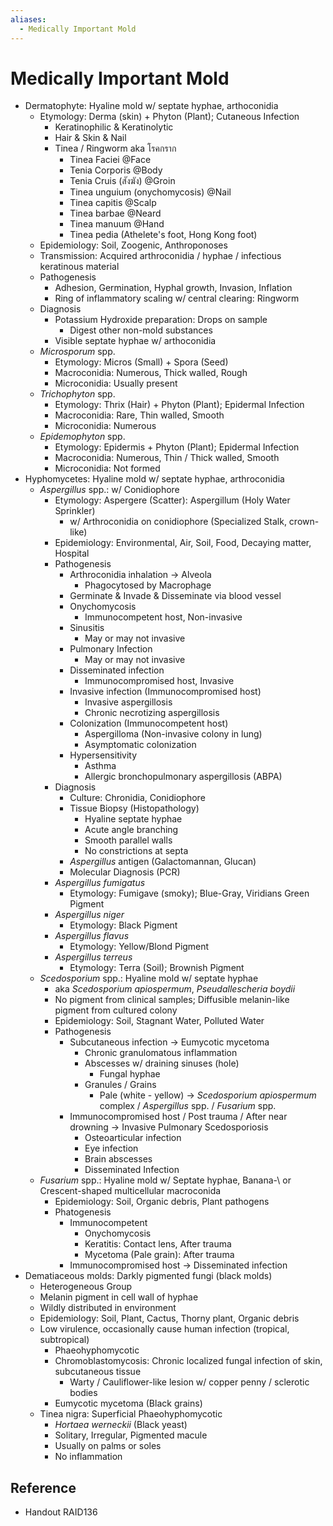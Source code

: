 ```yaml
---
aliases:
  - Medically Important Mold
---
```


# Medically Important Mold

- Dermatophyte: Hyaline mold w/ septate hyphae, arthoconidia
	- Etymology: Derma (skin) + Phyton (Plant); Cutaneous Infection
		- Keratinophilic & Keratinolytic
		- Hair & Skin & Nail
		- Tinea / Ringworm aka โรคกราก
			- Tinea Faciei @Face
			- Tenia Corporis @Body
			- Tenia Cruis (สังฆัง) @Groin
			- Tinea unguium (onychomycosis) @Nail
			- Tinea capitis @Scalp
			- Tinea barbae @Neard
			- Tinea manuum @Hand
			- Tinea pedia (Athelete's foot, Hong Kong foot)
	- Epidemiology: Soil, Zoogenic, Anthroponoses
	- Transmission: Acquired arthroconidia / hyphae / infectious keratinous material
	- Pathogenesis
		- Adhesion, Germination, Hyphal growth, Invasion, Inflation
		- Ring of inflammatory scaling w/ central clearing: Ringworm
	- Diagnosis
		- Potassium Hydroxide preparation: Drops on sample
			- Digest other non-mold substances
		- Visible septate hyphae w/ arthoconidia
	- *Microsporum* spp.
		- Etymology: Micros (Small) + Spora (Seed)
		- Macroconidia: Numerous, Thick walled, Rough
		- Microconidia: Usually present
	- *Trichophyton* spp.
		- Etymology: Thrix (Hair) + Phyton (Plant); Epidermal Infection
		- Macroconidia: Rare, Thin walled, Smooth
		- Microconidia: Numerous
	- *Epidemophyton* spp.
		- Etymology: Epidermis + Phyton (Plant); Epidermal Infection
		- Macroconidia: Numerous, Thin / Thick walled, Smooth
		- Microconidia: Not formed
- Hyphomycetes: Hyaline mold w/ septate hyphae, arthroconidia
	- *Aspergillus* spp.: w/ Conidiophore
		- Etymology: Aspergere (Scatter): Aspergillum (Holy Water Sprinkler)
			- w/ Arthroconidia on conidiophore (Specialized Stalk, crown-like)
		- Epidemiology: Environmental, Air, Soil, Food, Decaying matter, Hospital
		- Pathogenesis
			- Arthroconidia inhalation → Alveola
				- Phagocytosed by Macrophage
			- Germinate & Invade & Disseminate via blood vessel
			- Onychomycosis
				- Immunocompetent host, Non-invasive
			- Sinusitis
				- May or may not invasive
			- Pulmonary Infection
				- May or may not invasive
			- Disseminated infection
				- Immunocompromised host, Invasive
			- Invasive infection (Immunocompromised host)
				- Invasive aspergillosis
				- Chronic necrotizing aspergillosis
			- Colonization (Immunocompetent host)
				- Aspergilloma (Non-invasive colony in lung)
				- Asymptomatic colonization
			- Hypersensitivity
				- Asthma
				- Allergic bronchopulmonary aspergillosis (ABPA)
		- Diagnosis
			- Culture: Chronidia, Conidiophore
			- Tissue Biopsy (Histopathology)
				- Hyaline septate hyphae
				- Acute angle branching
				- Smooth parallel walls
				- No constrictions at septa
			- *Aspergillus* antigen (Galactomannan, Glucan)
			- Molecular Diagnosis (PCR)
		- *Aspergillus fumigatus*
			- Etymology: Fumigave (smoky); Blue-Gray, Viridians Green Pigment
		- *Aspergillus niger*
			- Etymology: Black Pigment
		- *Aspergillus flavus*
			- Etymology: Yellow/Blond Pigment
		- *Aspergillus terreus*
			- Etymology: Terra (Soil); Brownish Pigment
	- *Scedosporium* spp.: Hyaline mold w/ septate hyphae
		- aka *Scedosporium apiospermum*, *Pseudallescheria boydii*
		- No pigment from clinical samples; Diffusible melanin-like pigment from cultured colony
		- Epidemiology: Soil, Stagnant Water, Polluted Water
		- Pathogenesis
			- Subcutaneous infection → Eumycotic mycetoma
				- Chronic granulomatous inflammation
				- Abscesses w/ draining sinuses (hole)
					- Fungal hyphae
				- Granules / Grains
					- Pale (white - yellow) → *Scedosporium apiospermum* complex / *Aspergillus* spp. / *Fusarium* spp.
			- Immunocompromised host / Post trauma / After near drowning → Invasive Pulmonary Scedosporiosis
				- Osteoarticular infection
				- Eye infection
				- Brain abscesses
				- Disseminated Infection
	- *Fusarium* spp.: Hyaline mold w/ Septate hyphae, Banana-\ or Crescent-shaped multicellular macroconida
		- Epidemiology: Soil, Organic debris, Plant pathogens
		- Phatogenesis
			- Immunocompetent
				- Onychomycosis
				- Keratitis: Contact lens, After trauma
				- Mycetoma (Pale grain): After trauma
			- Immunocompromised host → Disseminated infection
- Dematiaceous molds: Darkly pigmented fungi (black molds)
	- Heterogeneous Group
	- Melanin pigment in cell wall of hyphae
	- Wildly distributed in environment
	- Epidemiology: Soil, Plant, Cactus, Thorny plant, Organic debris
	- Low virulence, occasionally cause human infection (tropical, subtropical)
		- Phaeohyphomycotic
		- Chromoblastomycosis: Chronic localized fungal infection of skin, subcutaneous tissue
			- Warty / Cauliflower-like lesion w/ copper penny / sclerotic bodies
		- Eumycotic mycetoma (Black grains)
	- Tinea nigra: Superficial Phaeohyphomycotic
		- *Hortaea werneckii* (Black yeast)
		- Solitary, Irregular, Pigmented macule
		- Usually on palms or soles
		- No inflammation

## Reference

- Handout RAID136
